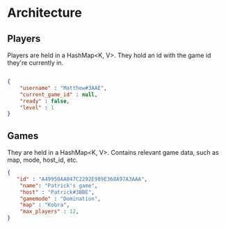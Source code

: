 # Architecture

## Players

Players are held in a HashMap<K, V>. They hold an id with the game id they're currently in.

```json

{
    "username" : "Matthew#3AAE",
    "current_game_id" : null,
    "ready" : false,
    "level" : 1
}

```

## Games

They are held in a HashMap<K, V>. Contains relevant game data, such as map, mode, host_id, etc.

```json
{
   "id" : "A49950AA047C2292E989E368A97A3AAA",
    "name": "Patrick's game",
    "host" : "Patrick#3BBE",
    "gamemode" : "Domination",
    "map" : "Kobra",
    "max_players" : 12,
}
```